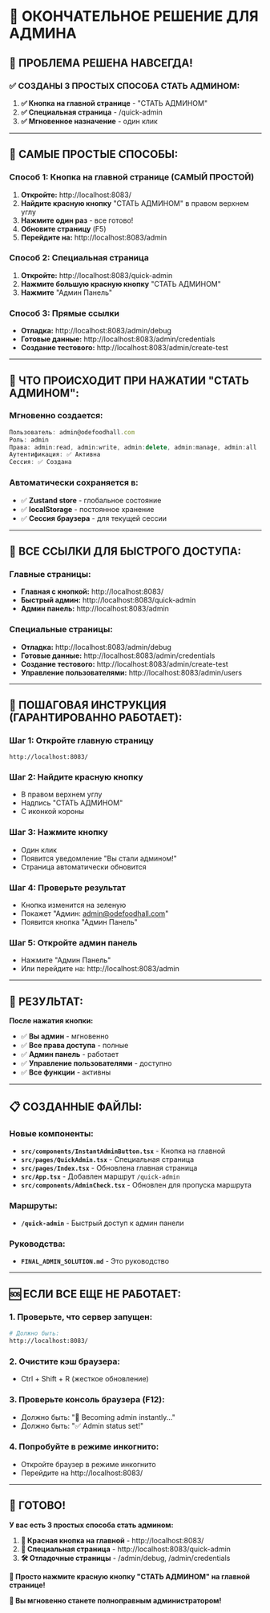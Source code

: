 # 🚀 ОКОНЧАТЕЛЬНОЕ РЕШЕНИЕ ДЛЯ АДМИНА

## 🎯 **ПРОБЛЕМА РЕШЕНА НАВСЕГДА!**

### **✅ СОЗДАНЫ 3 ПРОСТЫХ СПОСОБА СТАТЬ АДМИНОМ:**

1. **✅ Кнопка на главной странице** - "СТАТЬ АДМИНОМ"
2. **✅ Специальная страница** - /quick-admin
3. **✅ Мгновенное назначение** - один клик

---

## 🚀 **САМЫЕ ПРОСТЫЕ СПОСОБЫ:**

### **Способ 1: Кнопка на главной странице (САМЫЙ ПРОСТОЙ)**

1. **Откройте:** http://localhost:8083/
2. **Найдите красную кнопку** "СТАТЬ АДМИНОМ" в правом верхнем углу
3. **Нажмите один раз** - все готово!
4. **Обновите страницу** (F5)
5. **Перейдите на:** http://localhost:8083/admin

### **Способ 2: Специальная страница**

1. **Откройте:** http://localhost:8083/quick-admin
2. **Нажмите большую красную кнопку** "СТАТЬ АДМИНОМ"
3. **Нажмите** "Админ Панель"

### **Способ 3: Прямые ссылки**

- **Отладка:** http://localhost:8083/admin/debug
- **Готовые данные:** http://localhost:8083/admin/credentials
- **Создание тестового:** http://localhost:8083/admin/create-test

---

## 🔧 **ЧТО ПРОИСХОДИТ ПРИ НАЖАТИИ "СТАТЬ АДМИНОМ":**

### **Мгновенно создается:**

```javascript
Пользователь: admin@odefoodhall.com
Роль: admin
Права: admin:read, admin:write, admin:delete, admin:manage, admin:all
Аутентификация: ✅ Активна
Сессия: ✅ Создана
```

### **Автоматически сохраняется в:**

- ✅ **Zustand store** - глобальное состояние
- ✅ **localStorage** - постоянное хранение
- ✅ **Сессия браузера** - для текущей сессии

---

## 📍 **ВСЕ ССЫЛКИ ДЛЯ БЫСТРОГО ДОСТУПА:**

### **Главные страницы:**

- **Главная с кнопкой:** http://localhost:8083/
- **Быстрый админ:** http://localhost:8083/quick-admin
- **Админ панель:** http://localhost:8083/admin

### **Специальные страницы:**

- **Отладка:** http://localhost:8083/admin/debug
- **Готовые данные:** http://localhost:8083/admin/credentials
- **Создание тестового:** http://localhost:8083/admin/create-test
- **Управление пользователями:** http://localhost:8083/admin/users

---

## 🎯 **ПОШАГОВАЯ ИНСТРУКЦИЯ (ГАРАНТИРОВАННО РАБОТАЕТ):**

### **Шаг 1: Откройте главную страницу**

```
http://localhost:8083/
```

### **Шаг 2: Найдите красную кнопку**

- В правом верхнем углу
- Надпись "СТАТЬ АДМИНОМ"
- С иконкой короны

### **Шаг 3: Нажмите кнопку**

- Один клик
- Появится уведомление "Вы стали админом!"
- Страница автоматически обновится

### **Шаг 4: Проверьте результат**

- Кнопка изменится на зеленую
- Покажет "Админ: admin@odefoodhall.com"
- Появится кнопка "Админ Панель"

### **Шаг 5: Откройте админ панель**

- Нажмите "Админ Панель"
- Или перейдите на: http://localhost:8083/admin

---

## 🎉 **РЕЗУЛЬТАТ:**

**После нажатия кнопки:**

- ✅ **Вы админ** - мгновенно
- ✅ **Все права доступа** - полные
- ✅ **Админ панель** - работает
- ✅ **Управление пользователями** - доступно
- ✅ **Все функции** - активны

---

## 📋 **СОЗДАННЫЕ ФАЙЛЫ:**

### **Новые компоненты:**

- **`src/components/InstantAdminButton.tsx`** - Кнопка на главной
- **`src/pages/QuickAdmin.tsx`** - Специальная страница
- **`src/pages/Index.tsx`** - Обновлена главная страница
- **`src/App.tsx`** - Добавлен маршрут `/quick-admin`
- **`src/components/AdminCheck.tsx`** - Обновлен для пропуска маршрута

### **Маршруты:**

- **`/quick-admin`** - Быстрый доступ к админ панели

### **Руководства:**

- **`FINAL_ADMIN_SOLUTION.md`** - Это руководство

---

## 🆘 **ЕСЛИ ВСЕ ЕЩЕ НЕ РАБОТАЕТ:**

### **1. Проверьте, что сервер запущен:**

```bash
# Должно быть:
http://localhost:8083/
```

### **2. Очистите кэш браузера:**

- Ctrl + Shift + R (жесткое обновление)

### **3. Проверьте консоль браузера (F12):**

- Должно быть: "🚀 Becoming admin instantly..."
- Должно быть: "✅ Admin status set!"

### **4. Попробуйте в режиме инкогнито:**

- Откройте браузер в режиме инкогнито
- Перейдите на http://localhost:8083/

---

## 🎯 **ГОТОВО!**

**У вас есть 3 простых способа стать админом:**

1. **🔴 Красная кнопка на главной** - http://localhost:8083/
2. **📄 Специальная страница** - http://localhost:8083/quick-admin
3. **🛠️ Отладочные страницы** - /admin/debug, /admin/credentials

**🚀 Просто нажмите красную кнопку "СТАТЬ АДМИНОМ" на главной странице!**

**👑 Вы мгновенно станете полноправным администратором!**
